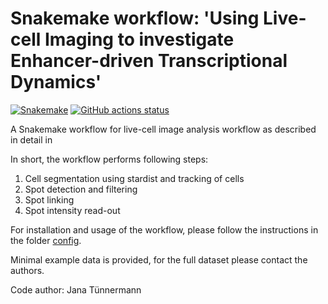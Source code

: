 # Snakemake workflow: 'Using Live-cell Imaging to investigate Enhancer-driven Transcriptional Dynamics'

[![Snakemake](https://img.shields.io/badge/snakemake-≥6.3.0-brightgreen.svg)](https://snakemake.github.io)
[![GitHub actions status](https://github.com/<owner>/<repo>/workflows/Tests/badge.svg?branch=main)](https://github.com/<owner>/<repo>/actions?query=branch%3Amain+workflow%3ATests)


A Snakemake workflow for live-cell image analysis workflow as described in detail in <citation>

In short, the workflow performs following steps:
1. Cell segmentation using stardist and tracking of cells
2. Spot detection and filtering
3. Spot linking
4. Spot intensity read-out

For installation and usage of the workflow, please follow the instructions in the folder [config](config/README.md).

Minimal example data is provided, for the full dataset please contact the authors.

Code author:
Jana Tünnermann